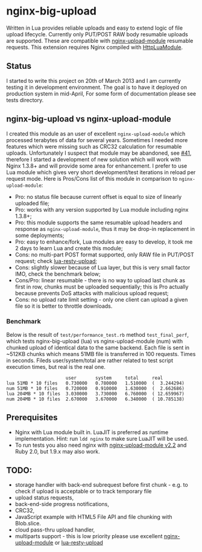 # nginx-big-upload

Written in Lua provides reliable uploads and easy to extend logic of file upload lifecycle.
Currently only PUT/POST RAW body resumable uploads are supported. These are compatible with [nginx-upload-module](https://github.com/vkholodkov/nginx-upload-module/tree/2.2) resumable
requests. This extension requires Nginx compiled with [HttpLuaModule](http://wiki.nginx.org/HttpLuaModule).

## Status

I started to write this project on 20th of March 2013 and I am currently testing it in development environment.
The goal is to have it deployed on production system in mid-April,
For some form of documentation please see tests directory.


## nginx-big-upload vs nginx-upload-module

I created this module as an user of excellent `nginx-upload-module` which processed terabytes of data for several years. Sometimes I needed
more features which were missing such as CRC32 calculation for resumable uploads. Unfortunately I suspect that module may be abandoned, see [#41](https://github.com/vkholodkov/nginx-upload-module/issues/41),
therefore I started a development of new solution which will work with Nginx 1.3.8+ and will provide some area for enhancement. I prefer to use
Lua module which gives very short development/test iterations in reload per request mode. Here is Pros/Cons list of this module in comparison to `nginx-upload-module`:

* Pro: no status file because current offset is equal to size of linearly uploaded file;
* Pro: works with any version supported by Lua module including nginx 1.3.8+;
* Pro: this module supports the same resumable upload headers and response as `nginx-upload-module`, thus it may be drop-in replacement in some deployments;
* Pro: easy to enhance/fork, Lua modules are easy to develop, it took me 2 days to learn Lua and create this module;
* Cons: no multi-part POST format supported, only RAW file in PUT/POST request; check [lua-resty-upload](https://github.com/agentzh/lua-resty-upload);
* Cons: slightly slower because of Lua layer, but this is very small factor IMO, check the benchmark below;
* Cons/Pro: linear resumable - there is no way to upload last chunk as first in row, chunks must be uploaded sequentially; this is Pro actually because prevents DoS attacks with malicious upload request;
* Cons: no upload rate limit setting - only one client can upload a given file so it is better to throttle downloads.

### Benchmark

Below is the result of `test/performance_test.rb` method `test_final_perf`, which tests nginx-big-upload (lua) vs nginx-upload-module (num)
with chunked upload of identical data to the same backend. Each file is sent in ~512KB chunks which means 51MB file
is transferred in 100 requests. Times in seconds. Fileds user/system/total are rather related to test script execution times, but real is the real one.

                          user       system     total     real
    lua 51MB * 10 files   0.730000   0.780000   1.510000  (  3.244294)
    num 51MB * 10 files   0.720000   0.910000   1.630000  (  2.662686)
    lua 204MB * 10 files  3.030000   3.730000   6.760000  ( 12.659967)
    num 204MB * 10 files  2.670000   3.670000   6.340000  ( 10.785138)

## Prerequisites

* Nginx with Lua module built in. LuaJIT is preferred as runtime implementation. Hint: run `ldd nginx` to make sure LuaJIT will be used.
* To run tests you also need nginx with [nginx-upload-module v2.2](https://github.com/vkholodkov/nginx-upload-module/tree/2.2) and Ruby 2.0, but 1.9.x may also work.

## TODO:
* storage handler with back-end subrequest before first chunk - e.g. to check if upload is acceptable or to track temporary file
* upload status requests,
* back-end-side progress notifications,
* CRC32,
* JavaScript example with HTML5 File API and file chunking with Blob.slice.
* cloud pass-thru upload handler,
* multiparts support - this is low priority please use excellent [nginx-upload-module](https://github.com/vkholodkov/nginx-upload-module/tree/2.2) or [lua-resty-upload](https://github.com/agentzh/lua-resty-upload)




